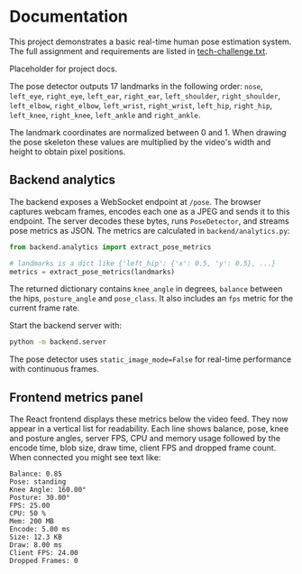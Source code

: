 # Documentation

This project demonstrates a basic real-time human pose estimation system. The
full assignment and requirements are listed in
[tech-challenge.txt](tech-challenge.txt).

Placeholder for project docs.

The pose detector outputs 17 landmarks in the following order:
``nose``, ``left_eye``, ``right_eye``, ``left_ear``, ``right_ear``,
``left_shoulder``, ``right_shoulder``, ``left_elbow``, ``right_elbow``,
``left_wrist``, ``right_wrist``, ``left_hip``, ``right_hip``, ``left_knee``,
``right_knee``, ``left_ankle`` and ``right_ankle``.

The landmark coordinates are normalized between 0 and 1. When drawing the
pose skeleton these values are multiplied by the video's width and height to
obtain pixel positions.

## Backend analytics

The backend exposes a WebSocket endpoint at `/pose`. The browser captures
webcam frames, encodes each one as a JPEG and sends it to this endpoint. The
server decodes these bytes, runs `PoseDetector`, and streams pose metrics as
JSON. The metrics are calculated in `backend/analytics.py`:

```python
from backend.analytics import extract_pose_metrics

# landmarks is a dict like {'left_hip': {'x': 0.5, 'y': 0.5}, ...}
metrics = extract_pose_metrics(landmarks)
```

The returned dictionary contains ``knee_angle`` in degrees,
``balance`` between the hips, ``posture_angle`` and ``pose_class``.
It also includes an ``fps`` metric for the current frame rate.

Start the backend server with:

```bash
python -m backend.server
```

The pose detector uses `static_image_mode=False` for real-time
performance with continuous frames.

## Frontend metrics panel

The React frontend displays these metrics below the video feed. They now appear
in a vertical list for readability. Each line shows balance, pose, knee and
posture angles, server FPS, CPU and memory usage followed by the encode time,
blob size, draw time, client FPS and dropped frame count. When connected you
might see text like:

```text
Balance: 0.85
Pose: standing
Knee Angle: 160.00°
Posture: 30.00°
FPS: 25.00
CPU: 50 %
Mem: 200 MB
Encode: 5.00 ms
Size: 12.3 KB
Draw: 8.00 ms
Client FPS: 24.00
Dropped Frames: 0
```
